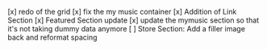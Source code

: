 [x] redo of the grid
[x] fix the my music container
[x] Addition of Link Section
[x] Featured Section update
[x] update the mymusic section so that it's not taking dummy data anymore
[ ] Store Section: Add a filler image back and reformat spacing
